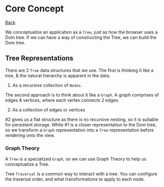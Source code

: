 # Core Concept

[Back](../README.md)

We conceptualize an application as a `Tree`, just as how the browser uses a Dom tree. If we can have a way of constructing the Tree, we can build the Dom tree.

## Tree Representations

There are 2 `Tree` data structures that we use. The first is thinking it like a tree, & the natural hierarchy is apparent in the data.

1. As a recursive collection of `Nodes`.

The second approach is to think about it like a `Graph`. A graph comprises of edges & vertices, where each vertex connects 2 edges.

2. As a collection of edges or vertices

#2 gives us a flat structure as there is no recursive nesting, so it is suitable for persistent storage. While #1 is a closer representation to the Dom tree, so we transform a `Graph` representation into a `Tree` representation before rendering onto the view.

### Graph Theory

A `Tree` is a specialized `Graph`, so we can use Graph Theory to help us conceptualize a Tree.

Tree `Traversal` is a common way to interact with a tree. You can configure the traversal order, and what transformations to apply to each node.